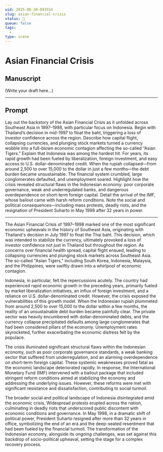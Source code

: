 ```yaml
---
uid: 2025-08-30-093554
slug: asian-financial-crisis
status: 🤖
queue: false
tags:
  - 
type: scene
---
```


# Asian Financial Crisis

## Manuscript

(Write your draft here...)

---

## Prompt

Lay out the backstory of the Asian Financial Crisis as it unfolded across Southeast Asia in 1997–1998, with particular focus on Indonesia. Begin with Thailand’s decision in mid-1997 to float the baht, triggering a loss of investor confidence across the region. Describe how capital flight, collapsing currencies, and plunging stock markets turned a currency wobble into a full-blown economic contagion affecting the so-called “Asian Tigers.”
Explain that Indonesia was among the hardest hit. For years, its rapid growth had been fueled by liberalization, foreign investment, and easy access to U.S. dollar-denominated credit. When the rupiah collapsed—from around 2,500 to over 15,000 to the dollar in just a few months—the debt burden became unsustainable. The financial system crumbled, large conglomerates defaulted, and unemployment soared.
Highlight how the crisis revealed structural flaws in the Indonesian economy: poor corporate governance, weak and underregulated banks, and dangerous overdependence on short-term foreign capital. Detail the arrival of the IMF, whose bailout came with harsh reform conditions. Note the social and political consequences—including mass protests, deadly riots, and the resignation of President Suharto in May 1998 after 32 years in power.

---
The Asian Financial Crisis of 1997–1998 marked one of the most significant economic upheavals in the history of Southeast Asia, originating with Thailand's decision in July 1997 to float the Thai baht. This decision, which was intended to stabilize the currency, ultimately provoked a loss of investor confidence not just in Thailand but throughout the region. As concerns over financial health spread, capital flight ensued, leading to collapsing currencies and plunging stock markets across Southeast Asia. The so-called "Asian Tigers," including South Korea, Indonesia, Malaysia, and the Philippines, were swiftly drawn into a whirlpool of economic contagion.

Indonesia, in particular, felt the repercussions acutely. The country had experienced rapid economic growth in the preceding years, primarily fueled by market liberalization initiatives, an influx of foreign investment, and a reliance on U.S. dollar-denominated credit. However, the crisis exposed the vulnerabilities of this growth model. When the Indonesian rupiah plummeted from around 2,500 to over 15,000 to the dollar within a few months, the reality of an unsustainable debt burden became painfully clear. The private sector was heavily encumbered with dollar-denominated debts, and the currency collapse precipitated defaults among large conglomerates that had been considered pillars of the economy. Unemployment rates skyrocketed, further exacerbating the economic distress felt by the populace.

The crisis illuminated significant structural flaws within the Indonesian economy, such as poor corporate governance standards, a weak banking sector that suffered from underregulation, and an alarming overdependence on short-term foreign capital. These systemic weaknesses proved fatal as the economic landscape deteriorated rapidly. In response, the International Monetary Fund (IMF) intervened with a bailout package that included stringent reform conditions aimed at stabilizing the economy and addressing the underlying issues. However, these reforms were met with significant resistance and dissatisfaction, contributing to social turmoil.

The broader social and political landscape of Indonesia disintegrated amid the economic crisis. Widespread protests erupted across the nation, culminating in deadly riots that underscored public discontent with economic conditions and governance. In May 1998, in a dramatic shift of political power, President Suharto resigned after more than 32 years in office, symbolizing the end of an era and the deep-seated resentment that had been fueled by the financial turmoil. The transformation of the Indonesian economy, alongside its ongoing challenges, was set against this backdrop of socio-political upheaval, setting the stage for a complex recovery process.